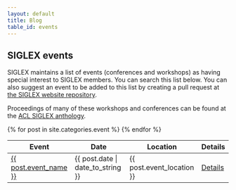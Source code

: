 ```yaml
---
layout: default
title: Blog
table_id: events
---
```


## SIGLEX events

SIGLEX maintains a list of events (conferences and workshops) as having special interest to SIGLEX members.
You can search this list below.
You can also suggest an event to be added to this list by creating a pull request at [the SIGLEX website repository](https://github.com/bethard/siglex/).

Proceedings of many of these workshops and conferences can be found at the [ACL SIGLEX anthology](https://www.aclweb.org/anthology/sigs/siglex/).

<table id="events" class="table table-striped table-bordered" style="width:100%">
  <thead>
    <tr>
      <th>Event</th>
      <th>Date</th>
      <th>Location</th>
      <th>Details</th>
    </tr>
  </thead>
  <tbody>
    {% for post in site.categories.event %}
    <tr>
      <td><a href="{{ post.event_homepage }}">{{ post.event_name }}</a></td>
      <td>{{ post.date | date_to_string }}</td>
      <td>{{ post.event_location }}</td>
      <td><a href="{{ site.baseurl }}/{{ post.url }}">Details</a></td>
    </tr>
    {% endfor %}
  </tbody>
</table>
